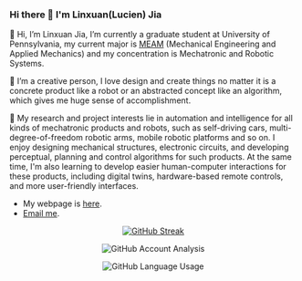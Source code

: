 ### Hi there 👋 I'm Linxuan(Lucien) Jia

👋 Hi, I’m Linxuan Jia, I’m currently a graduate student at University of Pennsylvania, my current major is [MEAM](https://www.me.upenn.edu/) (Mechanical Engineering and Applied Mechanics) and my concentration is Mechatronic and Robotic Systems. 

💫 I’m a creative person, I love design and create things no matter it is a concrete product like a robot or an abstracted concept like an algorithm, which gives me huge sense of accomplishment.

📕 My research and project interests lie in automation and intelligence for all kinds of mechatronic products and robots, such as self-driving cars, multi-degree-of-freedom robotic arms, mobile robotic platforms and so on. I enjoy designing mechanical structures, electronic circuits, and developing perceptual, planning and control algorithms for such products. At the same time, I'm also learning to develop easier human-computer interactions for these products, including digital twins, hardware-based remote controls, and more user-friendly interfaces.

- My webpage is [here](https://www.notion.so/Linxuan-Jia-Lucien-37efbf0eb3994ed1a990bd742b8ea34b?pvs=4).
- [Email me](mailto:jlinxuan@seas.upenn.edu).

<div align="center">
  
[![GitHub Streak](https://streak-stats.demolab.com/?user=jlx-dxl&theme=tokyonight)](https://git.io/streak-stats)

![GitHub Account Analysis](https://github-stats.ubrong.com/api?username=jlx-dxl&show_icons=true&theme=tokyonight)

![GitHub Language Usage](https://github-stats.ubrong.com/api/top-langs/?username=jlx-dxl&layout=compact&theme=tokyonight)

</div>

